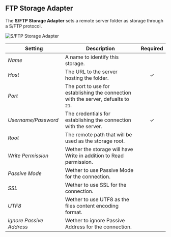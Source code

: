 ## FTP Storage Adapter

The **S/FTP Storage Adapter** sets a remote server folder as storage through a S/FTP protocol.

![S/FTP Storage Adapter](./assets/storage-ftp.webp)

| Setting                  | Description                                                                        | Required |
| ------------------------ | ---------------------------------------------------------------------------------- | :------: |
| _Name_                   | A name to identify this storage.                                                   |          |
| _Host_                   | The URL to the server hosting the folder.                                          | &#x2713; |
| _Port_                   | The port to use for establishing the connection with the server, defualts to `21`. |          |
| _Username/Password_      | The credentials for establishing the connection with the server.                   | &#x2713; |
| _Root_                   | The remote path that will be used as the storage root.                             |          |
| _Write Permission_       | Wether the storage will have Write in addition to Read permission.                 |          |
| _Passive Mode_           | Wether to use Passive Mode for the connection.                                     |          |
| _SSL_                    | Wether to use SSL for the connection.                                              |          |
| _UTF8_                   | Wether to use UTF8 as the files content encoding format.                           |          |
| _Ignore Passive Address_ | Wether to ignore Passive Address for the connection.                               |          |
